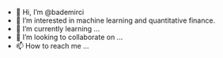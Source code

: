 - 👋 Hi, I’m @bademirci
- 👀 I’m interested in machine learning and quantitative finance.
- 🌱 I’m currently learning ...
- 💞️ I’m looking to collaborate on ...
- 📫 How to reach me ...

<!---
bademirci/bademirci is a ✨ special ✨ repository because its `README.md` (this file) appears on your GitHub profile.
You can click the Preview link to takea look at your changes.
--->
